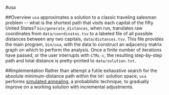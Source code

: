#usa

##Overview
`usa` approximates a solution to a classic traveling salesman problem -- what is the shortest path that visits each capital of the fifty United States?
`bin/generate_distances`, when run, translates raw coordinates from `data/coordinates.tsv` to a labeled file of all possible distances between any two capitals, `data/distances.tsv`.
This file provides the main program, `bin/usa`, with the data to construct an adjacency matrix graph on which to perform the analysis.
Once a finite number of iterations have passed, or the user interrupts with `CTRL-c`, the resulting step-by-step path and total distance is pretty-printed to `data/solution.txt`.

##Implementation
Rather than attempt a futile exhaustive search for the absolute minimum-distance path within the `50!` solution space, `usa` performs [simulated annealing](#https://en.wikipedia.org/wiki/Simulated_annealing), a probablistic technique, to gradually improve on a working solution with incremental adjustments.
